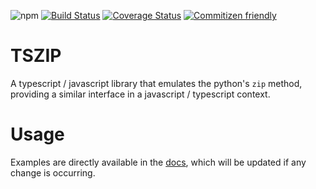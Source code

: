 ![npm](https://img.shields.io/npm/v/tszip.svg)
[![Build Status](https://travis-ci.com/briosheje/tszip.svg?branch=master)](https://travis-ci.com/briosheje/tszip)
[![Coverage Status](https://coveralls.io/repos/github/briosheje/tszip/badge.svg?branch=master)](https://coveralls.io/github/briosheje/tszip?branch=master)
[![Commitizen friendly](https://img.shields.io/badge/commitizen-friendly-brightgreen.svg)](http://commitizen.github.io/cz-cli/)

# TSZIP

A typescript / javascript library that emulates the python's `zip` method, providing a similar interface in a javascript / typescript context.

# Usage

Examples are directly available in the <a href="https://briosheje.github.io/tszip/">docs</a>, which will be updated if any change is occurring.
